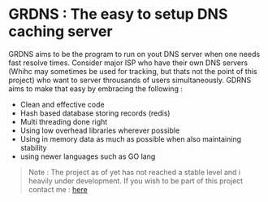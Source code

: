 # GRDNS : The easy to setup DNS caching server 

GRDNS aims to be the program to run on yout DNS server when one needs fast resolve times. Consider major ISP who have their own DNS servers (Whihc may sometimes be used for tracking, but thats not the point of this project) who want to server throusands of users simultaneously. GDRNS aims to make that easy by embracing the following : 

- Clean and effective code 
- Hash based database storing records (redis)
- Multi threading done right
- Using low overhead libraries wherever possible 
- Using in memory data as much as possible when also maintaining stability
- using newer languages such as GO lang

> Note : The project as of yet has not reached a stable level and i heavily under development. If you wish to be part of this project contact me : [here](mailto:karupal2002@gmail.com)

